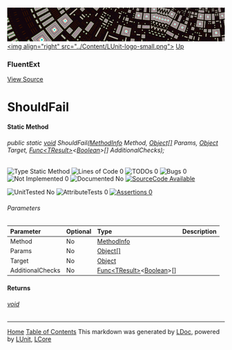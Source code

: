 ![](../Content/LUnit-banner-small.png "")
[&lt;img align=&quot;right&quot; src=&quot;../Content/LUnit-logo-small.png&quot;&gt;](../../README.md)
[Up](FluentExt.md)

### FluentExt
[View Source](../Extensions/FluentExt.cs)

# ShouldFail

#### Static Method

###### public static <a href="https://msdn.microsoft.com/en-us/library/system.void.aspx" alt="" target="_blank">void</a> ShouldFail(<a href="https://msdn.microsoft.com/en-us/library/system.reflection.methodinfo.aspx" alt="" target="_blank">MethodInfo</a> Method, <a href="https://msdn.microsoft.com/en-us/library/system.object.aspx" alt="" target="_blank">Object[]</a> Params, <a href="https://msdn.microsoft.com/en-us/library/system.object.aspx" alt="" target="_blank">Object</a> Target, <a href="https://msdn.microsoft.com/en-us/library/bb534960.aspx" alt="" target="_blank">Func&lt;TResult&gt;</a>&lt;<a href="https://msdn.microsoft.com/en-us/library/system.boolean.aspx" alt="" target="_blank">Boolean</a>&gt;[] AdditionalChecks);

![Type Static Method](http://b.repl.ca/v1/Type-Static%20Method-blue.png "") ![Lines of Code 0](http://b.repl.ca/v1/Lines%20of%20Code-0-blue.png "") ![TODOs 0](http://b.repl.ca/v1/TODOs-0-green.png "") ![Bugs 0](http://b.repl.ca/v1/Bugs-0-green.png "") ![Not Implemented 0](http://b.repl.ca/v1/Not%20Implemented-0-green.png "") ![Documented No](http://b.repl.ca/v1/Documented-No-red.png "") [![SourceCode Available](http://b.repl.ca/v1/SourceCode-Available-brightgreen.png "")](../Extensions/FluentExt.cs#L173)

![UnitTested No](http://b.repl.ca/v1/UnitTested-No-lightgrey.png "") ![AttributeTests 0](http://b.repl.ca/v1/AttributeTests-0-lightgrey.png "") [![Assertions 0](http://b.repl.ca/v1/Assertions-0-lightgrey.png "")](../Extensions/FluentExt.cs)

###### Parameters

Parameter | Optional | Type | Description
:---  | :---  | :---  | :--- 
Method | No | <a href="https://msdn.microsoft.com/en-us/library/system.reflection.methodinfo.aspx" alt="" target="_blank">MethodInfo</a> | 
Params | No | <a href="https://msdn.microsoft.com/en-us/library/system.object.aspx" alt="" target="_blank">Object[]</a> | 
Target | No | <a href="https://msdn.microsoft.com/en-us/library/system.object.aspx" alt="" target="_blank">Object</a> | 
AdditionalChecks | No | <a href="https://msdn.microsoft.com/en-us/library/bb534960.aspx" alt="" target="_blank">Func&lt;TResult&gt;</a>&lt;<a href="https://msdn.microsoft.com/en-us/library/system.boolean.aspx" alt="" target="_blank">Boolean</a>&gt;[] | 


#### Returns

###### <a href="https://msdn.microsoft.com/en-us/library/system.void.aspx" alt="" target="_blank">void</a>



---

[Home](../../README.md) [Table of Contents](../../TableOfContents.md)
This markdown was generated by [LDoc](https://github.com/CodeSingularity/LDoc), powered by [LUnit](https://github.com/CodeSingularity/LUnit), [LCore](https://github.com/CodeSingularity/LCore)
